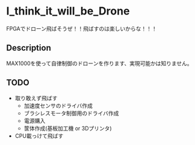 I_think_it_will_be_Drone
==
FPGAでドローン飛ばそうぜ！！飛ばすのは楽しいからな！！！
## Description
MAX1000を使って自律制御のドローンを作ります、実現可能かは知りません。

## TODO
* 取り敢えず飛ばす
    * 加速度センサのドライバ作成 
    * ブラシレスモータ制御用のドライバ作成
    * 電源購入 
    * 筐体作成(基板加工機 or 3Dプリンタ)
* CPU載っけて飛ばす
